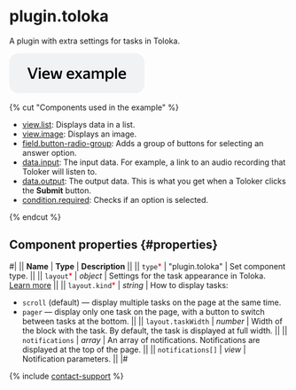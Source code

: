 # plugin.toloka

A plugin with extra settings for tasks in Toloka.

[![View example in the sandbox](../_images/buttons/view-example.svg)](https://ya.cc/t/jxYqQKdB4QhmER)

{% cut "Components used in the example" %}

- [view.list](view.list.md): Displays data in a list.
- [view.image](view.image.md): Displays an image.
- [field.button-radio-group](field.button-radio-group.md): Adds a group of buttons for selecting an answer option.
- [data.input](../operations/work-with-data.md): The input data. For example, a link to an audio recording that Toloker will listen to.
- [data.output](../operations/work-with-data.md): The output data. This is what you get when a Toloker clicks the **Submit** button.
- [condition.required](condition.required.md): Checks if an option is selected.

{% endcut %}


## Component properties {#properties}

#|
|| **Name** | **Type** | **Description** ||
|| `type`<span style="color: red">\*</span> | "plugin.toloka" | Set component type. ||
|| `layout`<span style="color: red">\*</span> | _object_ | Settings for the task appearance in Toloka. [Learn more](../operations/set-plugin-toloka.md) ||
|| `layout.kind`<span style="color: red">\*</span> | _string_ | How to display tasks:

- `scroll` (default) — display multiple tasks on the page at the same time.
- `pager` — display only one task on the page, with a button to switch between tasks at the bottom.
  ||
  || `layout.taskWidth` | _number_ | Width of the block with the task. By default, the task is displayed at full width. ||
  || `notifications` | _array_ | An array of notifications. Notifications are displayed at the top of the page. ||
  || `notifications[]` | _view_ | Notification parameters. ||
  |#

{% include [contact-support](../_includes/contact-support.md) %}
